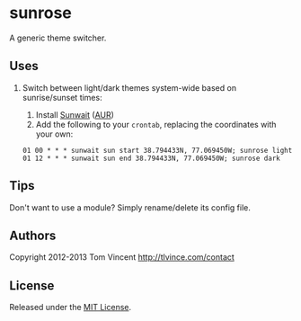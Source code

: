 # sunrose

A generic theme switcher.

## Uses

1. Switch between light/dark themes system-wide based on sunrise/sunset times:

    1. Install [Sunwait][] ([AUR][])
    2. Add the following to your `crontab`, replacing the coordinates with your
       own:

    ```crontab
    01 00 * * * sunwait sun start 38.794433N, 77.069450W; sunrose light
    01 12 * * * sunwait sun end 38.794433N, 77.069450W; sunrose dark
    ```

  [sunwait]: http://www.risacher.org/sunwait/
  [aur]: https://aur.archlinux.org/packages/sunwait/

## Tips

Don't want to use a module? Simply rename/delete its config file.

## Authors

Copyright 2012-2013 Tom Vincent <http://tlvince.com/contact>

## License

Released under the [MIT License][license].

  [license]: http://tlvince.mit-license.org/
